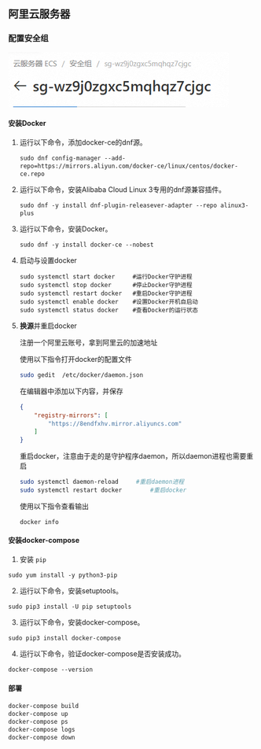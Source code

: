 ## 阿里云服务器

### 配置安全组

![image-20240816195519032](./assets/image-20240816195519032.png)

#### 安装Docker

1. 运行以下命令，添加docker-ce的dnf源。

   ```shell
   sudo dnf config-manager --add-repo=https://mirrors.aliyun.com/docker-ce/linux/centos/docker-ce.repo
   ```

2. 运行以下命令，安装Alibaba Cloud Linux 3专用的dnf源兼容插件。

   ```shell
   sudo dnf -y install dnf-plugin-releasever-adapter --repo alinux3-plus
   ```

3. 运行以下命令，安装Docker。

   ```shell
   sudo dnf -y install docker-ce --nobest
   ```

4. 启动与设置docker

   ```shell
   sudo systemctl start docker     #运行Docker守护进程
   sudo systemctl stop docker      #停止Docker守护进程
   sudo systemctl restart docker   #重启Docker守护进程
   sudo systemctl enable docker    #设置Docker开机自启动
   sudo systemctl status docker    #查看Docker的运行状态
   ```

5. **换源**并重启docker

   注册一个阿里云账号，拿到阿里云的加速地址

   使用以下指令打开docker的配置文件

   ```bash
   sudo gedit  /etc/docker/daemon.json
   ```

   在编辑器中添加以下内容，并保存

   ```json
   {
       "registry-mirrors": [
           "https://8endfxhv.mirror.aliyuncs.com"
       ]
   }
   ```

   重启docker，注意由于走的是守护程序daemon，所以daemon进程也需要重启

   ```bash
   sudo systemctl daemon-reload		#重启daemon进程
   sudo systemctl restart docker		#重启docker
   ```

   使用以下指令查看输出

   ```
   docker info
   ```

#### 安装**docker-compose**

1. 安装 `pip`

```shell
sudo yum install -y python3-pip
```

2. 运行以下命令，安装setuptools。

```shell
sudo pip3 install -U pip setuptools
```

3. 运行以下命令，安装docker-compose。

```shell
sudo pip3 install docker-compose
```

4. 运行以下命令，验证docker-compose是否安装成功。 

```shell
docker-compose --version
```

#### 部署

```
docker-compose build
docker-compose up
docker-compose ps
docker-compose logs
docker-compose down
```
